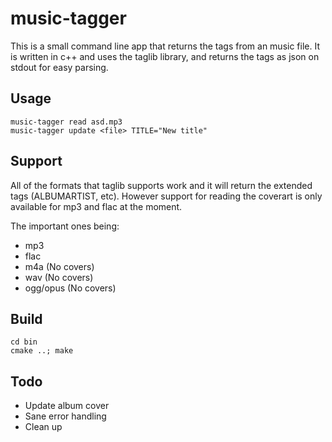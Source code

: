 # music-tagger

This is a small command line app that returns the tags from an music file.
It is written in c++ and uses the taglib library, and returns the tags as json on stdout for easy parsing.

## Usage

```
music-tagger read asd.mp3
music-tagger update <file> TITLE="New title"
```

## Support
All of the formats that taglib supports work and it will return the extended tags (ALBUMARTIST, etc). However support for reading the coverart is only available for mp3 and flac at the moment.

The important ones being:
* mp3
* flac
* m4a (No covers)
* wav (No covers)
* ogg/opus (No covers)

## Build

```
cd bin
cmake ..; make
```

## Todo

* Update album cover
* Sane error handling
* Clean up
